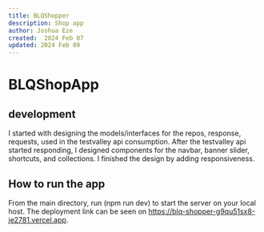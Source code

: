 ```yaml
---
title: BLQShopper
description: Shop app
author: Joshua Eze
created:  2024 Feb 07
updated: 2024 Feb 09
---
```


BLQShopApp
=========

## development
I started with designing the models/interfaces for the repos, response, requests, used in the testvalley api consumption. After the testvalley api started responding, I designed components for the navbar, banner slider, shortcuts, and collections. I finished the design by adding responsiveness. 

## How to run the app

From the main directory, run (npm run dev) to start the server on your local host. The deployment link can be seen on https://blq-shopper-g9qu51sx8-je2781.vercel.app.






